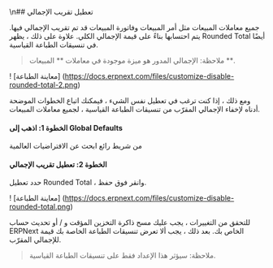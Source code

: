 \n## تعطيل تقريب الإجمالي

جميع معاملات المبيعات مثل أمر المبيعات وفاتورة المبيعات قد تم تقريب الإجمالي فيها. يتم احتسابها بناءً على قيمة الإجمالي الكلي. علاوة على ذلك ، يظهر Rounded Total أيضًا في تنسيقات الطباعة القياسية.

> ملاحظة: الإجمالي المدور هو ميزة موجودة في معاملات ** المبيعات **.

! [معاينة الطباعة] (https://docs.erpnext.com/files/customize-disable-rounded-total-2.png)

ومع ذلك ، إذا كنت ترغب في تعطيل نفس الشيء ، فيمكنك اتباع الخطوات الموضحة أدناه لإخفاء الإجمالي المقرّب من تنسيقات الطباعة القياسية ، لجميع معاملات المبيعات.

#### الخطوة 1: اذهب إلى Global Defaults

من شريط رائع ابحث عن الافتراضيات العالمية

#### الخطوة 2: تعطيل تقريب الإجمالي

حدد تعطيل Rounded Total ، وانقر فوق حفظ.

! [معاينة الطباعة] (https://docs.erpnext.com/files/customize-disable-rounded-total.png)

للتحقق من التغييرات ، يجب عليك مسح ذاكرة التخزين المؤقت و / أو تحديث حساب ERPNext الخاص بك. بعد ذلك ، يجب ألا تعرض تنسيقات الطباعة الخاصة بك قيمة للإجمالي المقرّب.

> ملاحظة: سيؤثر هذا الإعداد فقط على تنسيقات الطباعة القياسية.